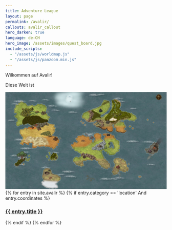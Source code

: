 ```yaml
---
title: Adventure League
layout: page
permalink: /avalir/
callouts: avalir_callout
hero_darken: true
language: de-CH
hero_image: /assets/images/quest_board.jpg
include_scripts:
  - "/assets/js/worldmap.js"
  - "/assets/js/panzoom.min.js"
---
```

Wilkommen auf Avalir!

Diese Welt ist 

<div id="container" >
  <div id="world_map" class="world_map_container" >
    <img src="/assets/images/avalir/avalir_world_map.jpg" />
    {% for entry in site.avalir %}
    {% if entry.category == 'location' And entry.coordinates %}
    <div class="world_map_link" style="top: {{ entry.coordinates[0] | divided_by: 2458.0 | times: 100.0 }}%; left: {{ entry.coordinates[1] | divided_by: 4096.0 | times: 100.0 }}%;">
    <!-- <div class="world_map_link" style="top: 10%; left: 10%;"> -->
      <p>
        <a href="{{ entry.url }}"><h3>{{ entry.title }}</h3></a>
      </p>
    </div>
    {% endif %}
    {% endfor %}
  </div>
</div>
